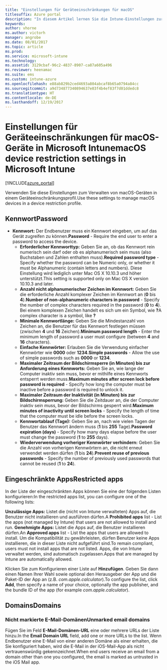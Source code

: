 ```yaml
---
title: "Einstellungen für Geräteeinschränkungen für macOS"
titlesuffix: Azure portal
description: "In diesem Artikel lernen Sie die Intune-Einstellungen zur Steuerung von Geräteeinstellungen und -funktionen auf macOS-Geräten kennen."
keywords: 
author: vhorne
ms.author: victorh
manager: angrobe
ms.date: 08/01/2017
ms.topic: article
ms.prod: 
ms.service: microsoft-intune
ms.technology: 
ms.assetid: 3129cbaf-96c2-4837-8907-ca87a605a496
ms.reviewer: heenamac
ms.suite: ems
ms.custom: intune-azure
ms.openlocfilehash: e88ab829b2ced4693a804abcaf8b65a0794a84cc
ms.sourcegitcommit: a9d734877340894637e03f4b4ef83f7d01ddedc8
ms.translationtype: HT
ms.contentlocale: de-DE
ms.lasthandoff: 12/19/2017
---
```

# <a name="macos-device-restriction-settings-in-microsoft-intune"></a><span data-ttu-id="4a3a0-103">Einstellungen für Geräteeinschränkungen für macOS-Geräte in Microsoft Intune</span><span class="sxs-lookup"><span data-stu-id="4a3a0-103">macOS device restriction settings in Microsoft Intune</span></span>

[!INCLUDE[azure_portal](./includes/azure_portal.md)]

<span data-ttu-id="4a3a0-104">Verwenden Sie diese Einstellungen zum Verwalten von macOS-Geräten in einem Geräteeinschränkungsprofil.</span><span class="sxs-lookup"><span data-stu-id="4a3a0-104">Use these settings to manage macOS devices in a device restriction profile.</span></span>

## <a name="password"></a><span data-ttu-id="4a3a0-105">Kennwort</span><span class="sxs-lookup"><span data-stu-id="4a3a0-105">Password</span></span>
-   <span data-ttu-id="4a3a0-106">**Kennwort:** Der Endbenutzer muss ein Kennwort eingeben, um auf das Gerät zugreifen zu können.</span><span class="sxs-lookup"><span data-stu-id="4a3a0-106">**Password** - Require the end user to enter a password to access the device.</span></span>
    -   <span data-ttu-id="4a3a0-107">**Erforderlicher Kennworttyp:** Geben Sie an, ob das Kennwort rein numerisch sein darf oder ob es alphanumerisch sein muss (also Buchstaben und Zahlen enthalten muss).</span><span class="sxs-lookup"><span data-stu-id="4a3a0-107">**Required password type** - Specify whether the password can be Numeric only, or whether it must be Alphanumeric (contain letters and numbers).</span></span> <span data-ttu-id="4a3a0-108">Diese Einstellung wird lediglich unter Mac OS X 10.10.3 und höher unterstützt.</span><span class="sxs-lookup"><span data-stu-id="4a3a0-108">This setting is supported only on Mac OS X version 10.10.3 and later.</span></span>
    -   <span data-ttu-id="4a3a0-109">**Anzahl nicht alphanumerischer Zeichen im Kennwort:** Geben Sie die erforderliche Anzahl komplexer Zeichen im Kennwort an (**0** bis **4**).</span><span class="sxs-lookup"><span data-stu-id="4a3a0-109">**Number of non-alphanumeric characters in password** - Specify the number of complex characters required in the password (**0** to **4**).</span></span><br><span data-ttu-id="4a3a0-110">Bei einem komplexen Zeichen handelt es sich um ein Symbol, wie **?**</span><span class="sxs-lookup"><span data-stu-id="4a3a0-110">A complex character is a symbol, like **?**</span></span>
    -   <span data-ttu-id="4a3a0-111">**Minimale Kennwortlänge:** Geben Sie die Mindestanzahl von Zeichen an, die Benutzer für das Kennwort festlegen müssen (zwischen **4** und **16** Zeichen).</span><span class="sxs-lookup"><span data-stu-id="4a3a0-111">**Minimum password length** - Enter the minimum length of password a user must configure (between **4** and **16** characters).</span></span>
    -   <span data-ttu-id="4a3a0-112">**Einfache Kennwörter:** Erlauben Sie die Verwendung einfacher Kennwörter wie **0000** oder **1234**.</span><span class="sxs-lookup"><span data-stu-id="4a3a0-112">**Simple passwords** - Allow the use of simple passwords such as **0000** or **1234**.</span></span>
    -   <span data-ttu-id="4a3a0-113">**Maximaler Zeitraum der Bildschirmsperre (in Minuten) bis zur Anforderung eines Kennworts:** Geben Sie an, wie lange der Computer inaktiv sein muss, bevor er mithilfe eines Kennworts entsperrt werden muss.</span><span class="sxs-lookup"><span data-stu-id="4a3a0-113">**Maximum minutes after screen lock before password is required** - Specify how long the computer must be inactive before a password is required to unlock it.</span></span>
    -   <span data-ttu-id="4a3a0-114">**Maximaler Zeitraum der Inaktivität (in Minuten) bis zur Bildschirmsperrung:** Geben Sie die Zeitdauer an, die der Computer inaktiv sein muss, bevor der Bildschirms gesperrt wird.</span><span class="sxs-lookup"><span data-stu-id="4a3a0-114">**Maximum minutes of inactivity until screen locks** - Specify the length of time that the computer must be idle before the screen locks.</span></span>
    -   <span data-ttu-id="4a3a0-115">**Kennwortablauf (Tage):** Geben Sie an, nach wie vielen Tagen der Benutzer das Kennwort ändern muss (**1** bis **255** Tage).</span><span class="sxs-lookup"><span data-stu-id="4a3a0-115">**Password expiration (days)** - Specify how many days elapse before the user must change the password (**1** to **255** days).</span></span>
    -   <span data-ttu-id="4a3a0-116">**Wiederverwendung vorheriger Kennwörter verhindern:** Geben Sie die Anzahl von vorherigen Kennwörtern an, die nicht erneut verwendet werden dürfen (**1** bis **24**).</span><span class="sxs-lookup"><span data-stu-id="4a3a0-116">**Prevent reuse of previous passwords** - Specify the number of previously used passwords that cannot be reused (**1** to **24**).</span></span>

## <a name="restricted-apps"></a><span data-ttu-id="4a3a0-117">Eingeschränkte Apps</span><span class="sxs-lookup"><span data-stu-id="4a3a0-117">Restricted apps</span></span>

<span data-ttu-id="4a3a0-118">In der Liste der eingeschränkten Apps können Sie eine der folgenden Listen konfigurieren:</span><span class="sxs-lookup"><span data-stu-id="4a3a0-118">In the restricted apps list, you can configure one of the following lists:</span></span>

<span data-ttu-id="4a3a0-119">**Unzulässige Apps:** Listet die (nicht von Intune verwalteten) Apps auf, die Benutzer nicht installieren und ausführen dürfen.</span><span class="sxs-lookup"><span data-stu-id="4a3a0-119">A **Prohibited apps** list - List the apps (not managed by Intune) that users are not allowed to install and run.</span></span>
<span data-ttu-id="4a3a0-120">**Genehmigte Apps:** Listet die Apps auf, die Benutzer installieren dürfen.</span><span class="sxs-lookup"><span data-stu-id="4a3a0-120">An **Approved apps** list - List the apps that users are allowed to install.</span></span> <span data-ttu-id="4a3a0-121">Um die Kompatibilität zu gewährleisten, dürfen Benutzer keine Apps installieren, die in dieser Liste nicht aufgeführt sind.</span><span class="sxs-lookup"><span data-stu-id="4a3a0-121">To remain compliant, users must not install apps that are not listed.</span></span> <span data-ttu-id="4a3a0-122">Apps, die von Intune verwaltet werden, sind automatisch zugelassen.</span><span class="sxs-lookup"><span data-stu-id="4a3a0-122">Apps that are managed by Intune are automatically allowed.</span></span>

<span data-ttu-id="4a3a0-123">Klicken Sie zum Konfigurieren einer Liste auf **Hinzufügen**. Geben Sie dann einen Namen Ihrer Wahl sowie optional den Herausgeber der App und die Paket-ID der App an (z.B. *com.apple.calculator*).</span><span class="sxs-lookup"><span data-stu-id="4a3a0-123">To configure the list, click **Add**, then specify a name of your choice, optionally the app publisher, and the bundle ID of the app (for example *com.apple.calculator*).</span></span>

## <a name="domains"></a><span data-ttu-id="4a3a0-124">Domains</span><span class="sxs-lookup"><span data-stu-id="4a3a0-124">Domains</span></span>

### <a name="unmarked-email-domains"></a><span data-ttu-id="4a3a0-125">Nicht markierte E-Mail-Domänen</span><span class="sxs-lookup"><span data-stu-id="4a3a0-125">Unmarked email domains</span></span>

<span data-ttu-id="4a3a0-126">Fügen Sie im Feld **E-Mail-Domänen-URL** eine oder mehrere URLs der Liste hinzu.</span><span class="sxs-lookup"><span data-stu-id="4a3a0-126">In the **Email Domain URL** field, add one or more URLs to the list.</span></span> <span data-ttu-id="4a3a0-127">Wenn Endbenutzer eine E-Mail von einer anderen Domäne als einer erhalten, die Sie konfiguriert haben, wird die E-Mail in der iOS-Mail-App als nicht vertrauenswürdig gekennzeichnet.</span><span class="sxs-lookup"><span data-stu-id="4a3a0-127">When end users receive an email from a domain other than one you configured, the email is marked as untrusted in the iOS Mail app.</span></span>


